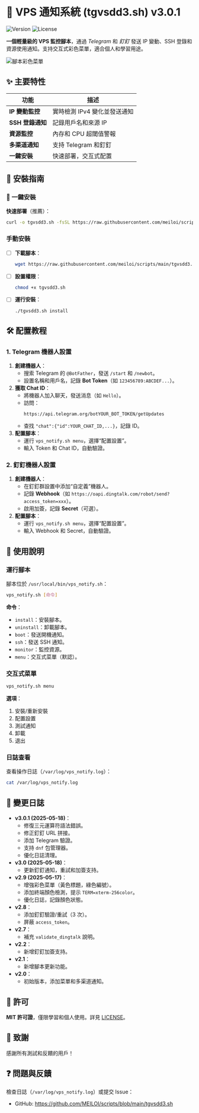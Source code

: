 # 📢 VPS 通知系統 (tgvsdd3.sh) v3.0.1

![Version](https://img.shields.io/badge/version-3.0.1-blue)
![License](https://img.shields.io/badge/license-MIT-green)

**一個輕量級的 VPS 監控腳本**，通過 *Telegram* 和 *釘釘* 發送 IP 變動、SSH 登錄和資源使用通知。支持交互式彩色菜單，適合個人和學習用途。

![腳本彩色菜單](https://github.com/MEILOI/scripts/raw/main/screenshot.png)

## ✨ 主要特性

| 功能              | 描述                              |
|-------------------|-----------------------------------|
| **IP 變動監控**   | 實時檢測 IPv4 變化並發送通知     |
| **SSH 登錄通知**  | 記錄用戶名和來源 IP              |
| **資源監控**      | 內存和 CPU 超閾值警報            |
| **多渠道通知**    | 支持 Telegram 和釘釘            |
| **一鍵安裝**      | 快速部署，交互式配置             |

## 🔧 安裝指南

### 🚀 一鍵安裝
**快速部署**（推薦）：
```bash
curl -o tgvsdd3.sh -fsSL https://raw.githubusercontent.com/meiloi/scripts/main/tgvsdd3.sh && chmod +x tgvsdd3.sh && ./tgvsdd3.sh
```

### 手動安裝
- [ ] **下載腳本**：
  ```bash
  wget https://raw.githubusercontent.com/meiloi/scripts/main/tgvsdd3.sh -O tgvsdd3.sh
  ```
- [ ] **設置權限**：
  ```bash
  chmod +x tgvsdd3.sh
  ```
- [ ] **運行安裝**：
  ```bash
  ./tgvsdd3.sh install
  ```

## 🛠️ 配置教程

### 1. Telegram 機器人設置
1. **創建機器人**：
   - 搜索 Telegram 的 `@BotFather`，發送 `/start` 和 `/newbot`。
   - 設置名稱和用戶名，記錄 **Bot Token**（如 `123456789:ABCDEF...`）。
2. **獲取 Chat ID**：
   - 將機器人加入聊天，發送消息（如 `Hello`）。
   - 訪問：
     ```
     https://api.telegram.org/botYOUR_BOT_TOKEN/getUpdates
     ```
   - 查找 `"chat":{"id":YOUR_CHAT_ID,...}`，記錄 ID。
3. **配置腳本**：
   - 運行 `vps_notify.sh menu`，選擇“配置設置”。
   - 輸入 Token 和 Chat ID，自動驗證。

### 2. 釘釘機器人設置
1. **創建機器人**：
   - 在釘釘群設置中添加“自定義”機器人。
   - 記錄 **Webhook**（如 `https://oapi.dingtalk.com/robot/send?access_token=xxx`）。
   - 啟用加簽，記錄 **Secret**（可選）。
2. **配置腳本**：
   - 運行 `vps_notify.sh menu`，選擇“配置設置”。
   - 輸入 Webhook 和 Secret，自動驗證。

## 📖 使用說明

### 運行腳本
腳本位於 `/usr/local/bin/vps_notify.sh`：
```bash
vps_notify.sh [命令]
```

**命令**：
- `install`：安裝腳本。
- `uninstall`：卸載腳本。
- `boot`：發送開機通知。
- `ssh`：發送 SSH 通知。
- `monitor`：監控資源。
- `menu`：交互式菜單（默認）。

### 交互式菜單
```bash
vps_notify.sh menu
```

**選項**：
1. 安裝/重新安裝
2. 配置設置
3. 測試通知
4. 卸載
0. 退出

### 日誌查看
查看操作日誌（`/var/log/vps_notify.log`）：
```bash
cat /var/log/vps_notify.log
```

## 📜 變更日誌
- **v3.0.1 (2025-05-18)**：
  - 修復三元運算符語法錯誤。
  - 修正釘釘 URL 拼接。
  - 添加 Telegram 驗證。
  - 支持 `dnf` 包管理器。
  - 優化日誌清理。
- **v3.0 (2025-05-18)**：
  - 更新釘釘通知，重試和加簽支持。
- **v2.9 (2025-05-17)**：
  - 增強彩色菜單（黃色標題，綠色編號）。
  - 添加終端顏色檢測，提示 `TERM=xterm-256color`。
  - 優化日誌，記錄顏色狀態。
- **v2.8**：
  - 添加釘釘驗證/重試（3 次）。
  - 屏蔽 `access_token`。
- **v2.7**：
  - 補充 `validate_dingtalk` 說明。
- **v2.2**：
  - 新增釘釘加簽支持。
- **v2.1**：
  - 新增腳本更新功能。
- **v2.0**：
  - 初始版本，添加菜單和多渠道通知。

## 📄 許可
**MIT 許可證**，僅限學習和個人使用。詳見 [LICENSE](LICENSE)。

## 🙏 致謝
感謝所有測試和反饋的用戶！

## ❓ 問題與反饋
檢查日誌（`/var/log/vps_notify.log`）或提交 Issue：
- GitHub: https://github.com/MEILOI/scripts/blob/main/tgvsdd3.sh